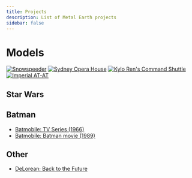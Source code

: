 ```yaml
---
title: Projects
description: List of Metal Earth projects
sidebar: false
---
```


# Models

[![Snowspeeder](/images/snowspeeder/entry.webp)](./models/snowspeeder)
[![Sydney Opera House](/images/sydney-opera-house/entry.webp)](./models/sydney-opera-house)
[![Kylo Ren's Command Shuttle](/images/kylo-shuttle/entry.webp)](./models/kylo-ren-command-shuttle)
[![Imperial AT-AT](/images/at-at/entry.webp)](./models/at-at)

## Star Wars

## Batman

- [Batmobile: TV Series (1966)](./batman/batmobile-tv-series/)
- [Batmobile: Batman movie (1989)](./batman/batmobile-batman-movie/)

## Other

- [DeLorean: Back to the Future](./other/back-to-the-future-delorean/)
